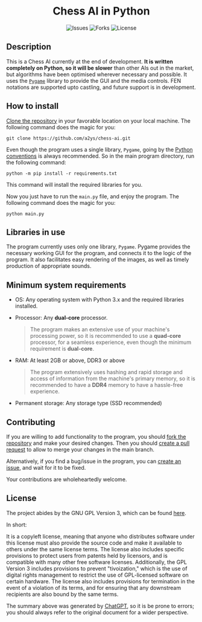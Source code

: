 <div align="center">

# Chess AI in Python

![Issues](https://img.shields.io/github/issues/a2ys/chess-ai?style=for-the-badge) ![Forks](https://img.shields.io/github/forks/a2ys/chess-ai?style=for-the-badge) ![License](https://img.shields.io/github/license/a2ys/chess-ai?style=for-the-badge)

</div>

## Description

This is a Chess AI currently at the end of development. **It is written completely on Python, so it will be slower** than other AIs out in the market, but algorithms have been optimised wherever necessary and possible. It uses the [`Pygame`](pygame.org) library to provide the GUI and the media controls. FEN notations are supported upto castling, and future support is in development.

## How to install

[Clone the repository](https://github.com/git-guides/git-clone) in your favorable location on your local machine. The following command does the magic for you:

```
git clone https://github.com/a2ys/chess-ai.git
```

Even though the program uses a single library, `Pygame`, going by the [Python conventions](https://docs.python.org/3/tutorial/venv.html#:~:text=A%20common%20convention%20is%20to%20put%20this%20list%20in%20a%20requirements.txt%20file) is always recommended. So in the main program directory, run the following command:

```
python -m pip install -r requirements.txt
```
This command will install the required libraries for you.

Now you just have to run the `main.py` file, and enjoy the program. The following command does the magic for you:

```
python main.py
```

## Libraries in use

The program currently uses only one library, `Pygame`.
Pygame provides the necessary working GUI for the program, and connects it to the logic of the program. It also facilitates easy rendering of the images, as well as timely production of appropriate sounds.

## Minimum system requirements

- OS: Any operating system with Python 3.x and the required libraries installed.
- Processor: Any **dual-core** processor.

  > The program makes an extensive use of your machine's processing power, so it is recommended to use a **quad-core** processor, for a seamless experience, even though the minimum requirement is **dual-core**.
- RAM: At least 2GB or above, DDR3 or above

  > The program extensively uses hashing and rapid storage and access of information from the machine's primary memory, so it is recommended to have a  **DDR4** memory to have a hassle-free experience.
- Permanent storage: Any storage type (SSD recommended)

## Contributing

If you are willing to add functionality to the program, you should [fork the repository](https://docs.github.com/en/get-started/quickstart/fork-a-repo) and make your desired changes. Then you should [create a pull request](https://docs.github.com/en/pull-requests/collaborating-with-pull-requests/proposing-changes-to-your-work-with-pull-requests/about-pull-requests) to allow to merge your changes in the main branch.

Alternatively, if you find a bug/issue in the program, you can [create an issue](https://docs.github.com/en/issues/tracking-your-work-with-issues/about-issues), and wait for it to be fixed.

Your contributions are wholeheartedly welcome.

## License

The project abides by the GNU GPL Version 3, which can be found [here](https://github.com/a2ys/chess-ai/blob/master/LICENSE.md).

In short:

It is a copyleft license, meaning that anyone who distributes software under this license must also provide the source code and make it available to others under the same license terms. The license also includes specific provisions to protect users from patents held by licensors, and is compatible with many other free software licenses. Additionally, the GPL Version 3 includes provisions to prevent "tivoization," which is the use of digital rights management to restrict the use of GPL-licensed software on certain hardware. The license also includes provisions for termination in the event of a violation of its terms, and for ensuring that any downstream recipients are also bound by the same terms.

The summary above was generated by [ChatGPT](https://chat.openai.com), so it is be prone to errors; you should always refer to the original document for a wider perspective.
